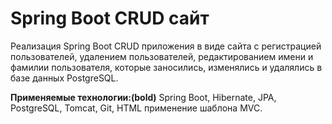 # Spring Boot CRUD сайт

Реализация Spring Boot CRUD приложения в виде сайта с регистрацией пользователей, 
удалением пользователей, редактированием имени и фамилии пользователя,
которые заносились, изменялись и удалялись в базе данных PostgreSQL.

**Применяемые технологии:(bold)** Spring Boot, Hibernate, JPA, PostgreSQL, Tomcat, Git, HTML применение шаблона MVC.
